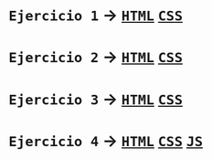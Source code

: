 # `Ejercicio 1` → [`HTML`](/ejercicio_1.html) [`CSS`](/styles/ejercicio_1.css)
# `Ejercicio 2` → [`HTML`](/ejercicio_2.html) [`CSS`](/styles/ejercicio_2.css)
# `Ejercicio 3` → [`HTML`](/ejercicio_3.html) [`CSS`](/styles/ejercicio_3.css)
# `Ejercicio 4` → [`HTML`](/ejercicio_4.html) [`CSS`](/styles/ejercicio_4.css) [`JS`](/js/ejercicio_4.js)
